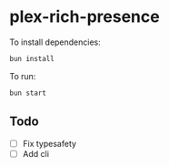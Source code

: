 # plex-rich-presence

To install dependencies:

```bash
bun install
```

To run:

```bash
bun start
```

## Todo

- [ ] Fix typesafety
- [ ] Add cli
